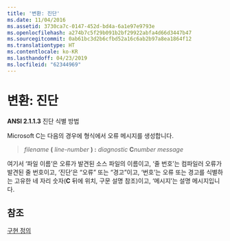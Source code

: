 ```yaml
---
title: '변환: 진단'
ms.date: 11/04/2016
ms.assetid: 3730ca7c-0147-452d-bd4a-6a1e97e9793e
ms.openlocfilehash: a274b7c5f29b091b2bf29922abfa4d66d3447b47
ms.sourcegitcommit: 0ab61bc3d2b6cfbd52a16c6ab2b97a8ea1864f12
ms.translationtype: HT
ms.contentlocale: ko-KR
ms.lasthandoff: 04/23/2019
ms.locfileid: "62344969"
---
```

# <a name="translation-diagnostics"></a>변환: 진단

**ANSI 2.1.1.3** 진단 식별 방법

Microsoft C는 다음의 경우에 형식에서 오류 메시지를 생성합니다.

> *filename* **(** *line-number* **) :** *diagnostic* **C**<em>number</em> *message*

여기서 ‘파일 이름’은 오류가 발견된 소스 파일의 이름이고, ‘줄 번호’는 컴파일러 오류가 발견된 줄 번호이고, ‘진단’은 “오류” 또는 “경고”이고, ‘번호’는 오류 또는 경고를 식별하는 고유한 네 자리 숫자(**C** 뒤에 위치, 구문 설명 참조)이고, ‘메시지’는 설명 메시지입니다.     

## <a name="see-also"></a>참조

[구현 정의 ](../c-language/implementation-defined-behavior.md)
